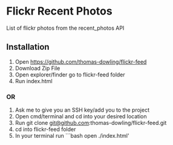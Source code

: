 # Flickr Recent Photos

List of flickr photos from the recent_photos API

## Installation

1. Open https://github.com/thomas-dowling/flickr-feed
2. Download Zip File
3. Open explorer/finder go to flickr-feed folder
4. Run index.html

### OR

1. Ask me to give you an SSH key/add you to the project
2. Open cmd/terminal and cd into your desired location
3. Run git clone git@github.com:thomas-dowling/flickr-feed.git
4. cd into flickr-feed folder 
5. In your terminal run ```bash 
open ./index.html'
```
